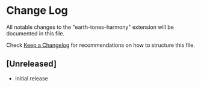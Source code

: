 # Change Log

All notable changes to the "earth-tones-harmony" extension will be documented in this file.

Check [Keep a Changelog](http://keepachangelog.com/) for recommendations on how to structure this file.

## [Unreleased]

- Initial release
